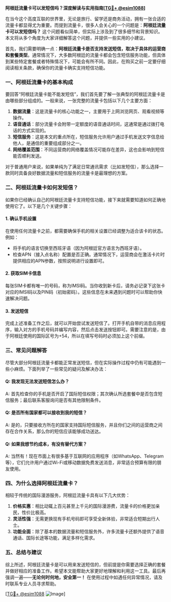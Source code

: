 **阿根廷流量卡可以发短信吗？深度解读与实用指南[[TG💪+ @esim1088](https://t.me/s/esim1088)]**

在当今这个高度互联的世界里，无论是旅行、留学还是商务活动，拥有一张合适的流量卡都显得尤为重要。而提到流量卡，很多人会关心的一个问题是：**阿根廷流量卡可以发短信吗？** 这个问题看似简单，但实际上涉及到了很多细节和背景知识。本文将从多个角度为大家详细解答这个问题，并提供一些实用的小建议。

首先，我们需要明确一点：**阿根廷流量卡是否支持发送短信，取决于具体的运营商和套餐类型**。通常情况下，大多数阿根廷的流量卡都会包含短信服务功能，但具体到某些特定套餐或者特殊情况下，可能会有所不同。因此，在购买之前一定要仔细阅读相关条款，确保你的流量卡确实支持短信功能。

### **一、阿根廷流量卡的基本构成**

要回答“阿根廷流量卡能不能发短信”，我们首先要了解一张典型的阿根廷流量卡是由哪些部分组成的。一般来说，一张完整的流量卡包括以下几个主要方面：

1. **数据流量**：这是流量卡的核心功能之一，主要用于上网浏览网页、观看视频等操作。
2. **语音通话**：部分流量卡会附带一定额度的语音通话时间，这通常是通过拨打电话的方式实现的。
3. **短信服务**：这是本文的重点所在，短信服务允许用户通过手机发送文字信息给他人，是通信的重要组成部分之一。
4. **网络覆盖范围**：不同运营商的网络覆盖情况可能存在差异，这也会影响到短信能否顺利发送。

对于普通用户来说，如果单纯为了满足日常通讯需求（比如发短信），那么选择一款同时具备良好数据流量和短信服务的流量卡是最理想的方案。

### **二、阿根廷流量卡如何发短信？**

如果你已经确认自己的阿根廷流量卡支持短信功能，接下来就需要知道如何正确地使用它了。以下是几个关键步骤：

#### **1. 确认手机设置**
在使用任何流量卡之前，都需要确保手机的相关设置已经调整为适合该卡的状态。例如：
- 将手机的语言切换至西班牙语（因为阿根廷官方语言为西班牙语）。
- 检查APN（接入点名称）配置是否正确。通常情况下，运营商会在激活卡片时提供相应的APN参数，按照说明进行设置即可。

#### **2. 获取SIM卡信息**
每张SIM卡都有唯一的号码，称为IMSI码。当你收到新卡后，请务必记录下这张卡对应的IMSI码以及PIN码（初始密码）。这些信息在未来遇到问题时可以帮助你快速解决问题。

#### **3. 发送短信**
完成上述准备工作之后，就可以开始尝试发送短信了。打开手机自带的消息应用程序，输入对方的手机号码并编写内容，然后点击发送按钮即可。需要注意的是，由于阿根廷使用的国际区号为+54，所以在填写号码时必须加上这个前缀。

### **三、常见问题解答**

尽管大部分阿根廷流量卡都能正常发送短信，但在实际操作过程中仍有可能遇到一些小麻烦。下面列举了一些常见的疑问及解决办法：

#### **Q: 我发现无法发送短信怎么办？**
A: 首先检查你的手机是否开启了国际短信权限；其次确认所选套餐中是否包含短信服务；最后联系客服询问是否有其他限制条件。

#### **Q: 是否所有国家都可以接收到我的短信？**
A: 是的，只要接收方所在的国家支持国际短信服务，并且你们之间的运营商之间存在合作关系，那么你的短信应该能够成功送达。

#### **Q: 如果我想节约成本，有没有替代方案？**
A: 当然有！现在市面上有很多基于互联网的应用程序（如WhatsApp、Telegram等），它们允许用户通过Wi-Fi或移动数据免费发送消息，非常适合预算有限的朋友使用。

### **四、为什么选择阿根廷流量卡？**

相较于传统的国际漫游服务，阿根廷流量卡具有以下几大优势：

1. **价格实惠**：相比动辄上百元甚至上千元的国际漫游费，流量卡的价格更加亲民，性价比极高。
2. **灵活性强**：无需更换现有手机号码即可享受全新体验，非常适合短期出行人士。
3. **功能全面**：除了基本的数据流量和短信服务外，许多流量卡还额外提供了语音通话、国际长途等功能，满足多样化需求。

### **五、总结与建议**

综上所述，阿根廷流量卡是可以用来发送短信的，但前提是你需要选择正确的套餐并做好相应的准备工作。希望本文能帮助大家更好地理解和利用这一工具。最后再强调一遍——**无论何时何地，安全第一！** 在使用过程中如遇任何异常情况，请及时联系专业人员寻求帮助。

[[TG💪+ @esim1088](https://t.me/s/esim1088) ![Image](https://i.postimg.cc/4NQfJmqS/Snipaste-2025-05-13-00-14-12.png)]
